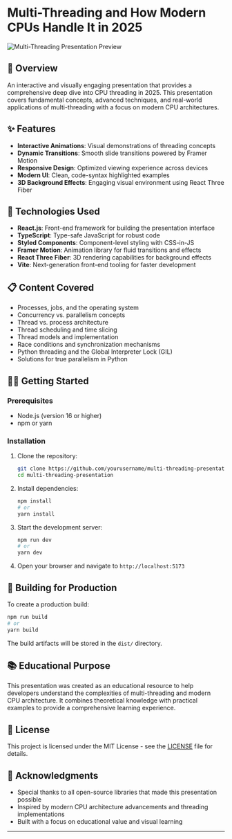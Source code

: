 # Multi-Threading and How Modern CPUs Handle It in 2025

![Multi-Threading Presentation Preview](./public/preview.png)

## 🚀 Overview

An interactive and visually engaging presentation that provides a comprehensive deep dive into CPU threading in 2025. This presentation covers fundamental concepts, advanced techniques, and real-world applications of multi-threading with a focus on modern CPU architectures.

## ✨ Features

- **Interactive Animations**: Visual demonstrations of threading concepts
- **Dynamic Transitions**: Smooth slide transitions powered by Framer Motion
- **Responsive Design**: Optimized viewing experience across devices
- **Modern UI**: Clean, code-syntax highlighted examples
- **3D Background Effects**: Engaging visual environment using React Three Fiber

## 🔧 Technologies Used

- **React.js**: Front-end framework for building the presentation interface
- **TypeScript**: Type-safe JavaScript for robust code
- **Styled Components**: Component-level styling with CSS-in-JS
- **Framer Motion**: Animation library for fluid transitions and effects
- **React Three Fiber**: 3D rendering capabilities for background effects
- **Vite**: Next-generation front-end tooling for faster development

## 📋 Content Covered

- Processes, jobs, and the operating system
- Concurrency vs. parallelism concepts
- Thread vs. process architecture
- Thread scheduling and time slicing
- Thread models and implementation
- Race conditions and synchronization mechanisms
- Python threading and the Global Interpreter Lock (GIL)
- Solutions for true parallelism in Python

## 🏃‍♂️ Getting Started

### Prerequisites

- Node.js (version 16 or higher)
- npm or yarn

### Installation

1. Clone the repository:
   ```bash
   git clone https://github.com/yourusername/multi-threading-presentation.git
   cd multi-threading-presentation
   ```

2. Install dependencies:
   ```bash
   npm install
   # or
   yarn install
   ```

3. Start the development server:
   ```bash
   npm run dev
   # or
   yarn dev
   ```

4. Open your browser and navigate to `http://localhost:5173`

## 🚀 Building for Production

To create a production build:

```bash
npm run build
# or
yarn build
```

The build artifacts will be stored in the `dist/` directory.

## 📚 Educational Purpose

This presentation was created as an educational resource to help developers understand the complexities of multi-threading and modern CPU architecture. It combines theoretical knowledge with practical examples to provide a comprehensive learning experience.


## 📄 License

This project is licensed under the MIT License - see the [LICENSE](LICENSE) file for details.

## 🙏 Acknowledgments

- Special thanks to all open-source libraries that made this presentation possible
- Inspired by modern CPU architecture advancements and threading implementations
- Built with a focus on educational value and visual learning

---

